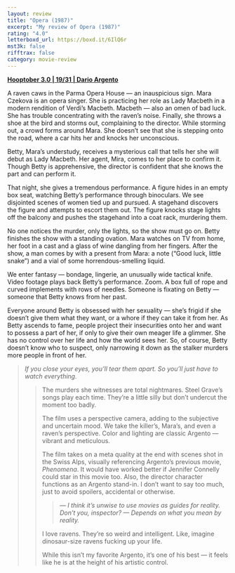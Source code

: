 ```yaml
---
layout: review
title: "Opera (1987)"
excerpt: "My review of Opera (1987)"
rating: "4.0"
letterboxd_url: https://boxd.it/6IlQ6r
mst3k: false
rifftrax: false
category: movie-review
---
```


<b><a href="https://boxd.it/pRNoI/detail">Hooptober 3.0 | 19/31 | Dario Argento</a></b>

A raven caws in the Parma Opera House — an inauspicious sign. Mara Czekova is an opera singer. She is practicing her role as Lady Macbeth in a modern rendition of Verdi’s Macbeth. Macbeth — also an omen of bad luck. She has trouble concentrating with the raven’s noise. Finally, she throws a shoe at the bird and storms out, complaining to the director. While storming out, a crowd forms around Mara. She doesn’t see that she is stepping onto the road, where a car hits her and knocks her unconscious.

Betty, Mara’s understudy, receives a mysterious call that tells her she will debut as Lady Macbeth. Her agent, Mira, comes to her place to confirm it. Though Betty is apprehensive, the director is confident that she knows the part and can perform it.

That night, she gives a tremendous performance. A figure hides in an empty box seat, watching Betty’s performance through binoculars. We see disjointed scenes of women tied up and pursued. A stagehand discovers the figure and attempts to escort them out. The figure knocks stage lights off the balcony and pushes the stagehand into a coat rack, murdering them.

No one notices the murder, only the lights, so the show must go on. Betty finishes the show with a standing ovation. Mara watches on TV from home, her foot in a cast and a glass of wine dangling from her fingers. After the show, a man comes by with a present from Mara: a note (“Good luck, little snake”) and a vial of some horrendous-smelling liquid.

We enter fantasy — bondage, lingerie, an unusually wide tactical knife. Video footage plays back Betty’s performance. Zoom. A box full of rope and curved implements with rows of needles. Someone is fixating on Betty — someone that Betty knows from her past.

Everyone around Betty is obsessed with her sexuality — she’s frigid if she doesn’t give them what they want, or a whore if they can take it from her. As Betty ascends to fame, people project their insecurities onto her and want to possess a part of her, if only to give their own meager life a glimmer. She has no control over her life and how the world sees her. So, of course, Betty doesn’t know who to suspect, only narrowing it down as the stalker murders more people in front of her.

<blockquote><i>If you close your eyes, you’ll tear them apart. So you’ll just have to watch everything.</i><blockquote>

The murders she witnesses are total nightmares. Steel Grave’s songs play each time. They’re a little silly but don’t undercut the moment too badly.

The film uses a perspective camera, adding to the subjective and uncertain mood. We take the killer’s, Mara’s, and even a raven’s perspective. Color and lighting are classic Argento — vibrant and meticulous.

The film takes on a meta quality at the end with scenes shot in the Swiss Alps, visually referencing Argento’s previous movie, <i>Phenomena</i>. It would have worked better if Jennifer Connelly could star in this movie too. Also, the director character functions as an Argento stand-in. I don’t want to say too much, just to avoid spoilers, accidental or otherwise.

<blockquote><i>— I think it’s unwise to use movies as guides for reality. Don’t you, inspector?
— Depends on what you mean by reality.</i></blockquote>

I love ravens. They’re so weird and intelligent. Like, imagine dinosaur-size ravens fucking up your life.

While this isn’t my favorite Argento, it’s one of his best — it feels like he is at the height of his artistic control.
